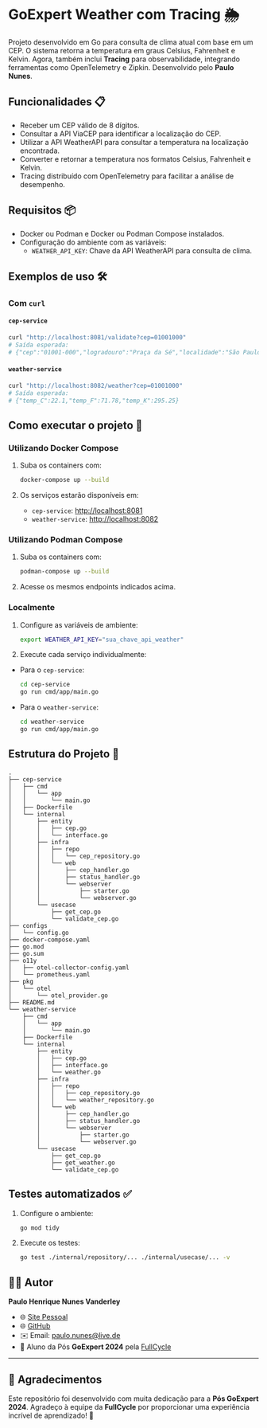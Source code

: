 
# GoExpert Weather com Tracing 🌦️

Projeto desenvolvido em Go para consulta de clima atual com base em um CEP. O sistema retorna a temperatura em graus Celsius, Fahrenheit e Kelvin. Agora, também inclui **Tracing** para observabilidade, integrando ferramentas como OpenTelemetry e Zipkin. Desenvolvido pelo **Paulo Nunes**.

## Funcionalidades 📋

- Receber um CEP válido de 8 dígitos.
- Consultar a API ViaCEP para identificar a localização do CEP.
- Utilizar a API WeatherAPI para consultar a temperatura na localização encontrada.
- Converter e retornar a temperatura nos formatos Celsius, Fahrenheit e Kelvin.
- Tracing distribuído com OpenTelemetry para facilitar a análise de desempenho.

## Requisitos 📦

- Docker ou Podman e Docker ou Podman Compose instalados.
- Configuração do ambiente com as variáveis:
  - `WEATHER_API_KEY`: Chave da API WeatherAPI para consulta de clima.

## Exemplos de uso 🛠️

### Com `curl`

#### `cep-service`

```bash
curl "http://localhost:8081/validate?cep=01001000"
# Saída esperada:
# {"cep":"01001-000","logradouro":"Praça da Sé","localidade":"São Paulo","uf":"SP"}
```

#### `weather-service`

```bash
curl "http://localhost:8082/weather?cep=01001000"
# Saída esperada:
# {"temp_C":22.1,"temp_F":71.78,"temp_K":295.25}
```

## Como executar o projeto 🚀

### Utilizando Docker Compose

1. Suba os containers com:
   ```bash
   docker-compose up --build
   ```

2. Os serviços estarão disponíveis em:
   - `cep-service`: [http://localhost:8081](http://localhost:8081)
   - `weather-service`: [http://localhost:8082](http://localhost:8082)

### Utilizando Podman Compose

1. Suba os containers com:
   ```bash
   podman-compose up --build
   ```

2. Acesse os mesmos endpoints indicados acima.

### Localmente

1. Configure as variáveis de ambiente:
   ```bash
   export WEATHER_API_KEY="sua_chave_api_weather"
   ```

2. Execute cada serviço individualmente:

- Para o `cep-service`:
   ```bash
   cd cep-service
   go run cmd/app/main.go
   ```

- Para o `weather-service`:
   ```bash
   cd weather-service
   go run cmd/app/main.go
   ```

## Estrutura do Projeto 📂

```
.
├── cep-service
│   ├── cmd
│   │   └── app
│   │       └── main.go
│   ├── Dockerfile
│   └── internal
│       ├── entity
│       │   ├── cep.go
│       │   └── interface.go
│       ├── infra
│       │   ├── repo
│       │   │   └── cep_repository.go
│       │   └── web
│       │       ├── cep_handler.go
│       │       ├── status_handler.go
│       │       └── webserver
│       │           ├── starter.go
│       │           └── webserver.go
│       └── usecase
│           ├── get_cep.go
│           └── validate_cep.go
├── configs
│   └── config.go
├── docker-compose.yaml
├── go.mod
├── go.sum
├── o11y
│   ├── otel-collector-config.yaml
│   └── prometheus.yaml
├── pkg
│   └── otel
│       └── otel_provider.go
├── README.md
└── weather-service
    ├── cmd
    │   └── app
    │       └── main.go
    ├── Dockerfile
    └── internal
        ├── entity
        │   ├── cep.go
        │   ├── interface.go
        │   └── weather.go
        ├── infra
        │   ├── repo
        │   │   ├── cep_repository.go
        │   │   └── weather_repository.go
        │   └── web
        │       ├── cep_handler.go
        │       ├── status_handler.go
        │       └── webserver
        │           ├── starter.go
        │           └── webserver.go
        └── usecase
            ├── get_cep.go
            ├── get_weather.go
            └── validate_cep.go
```

## Testes automatizados ✅

1. Configure o ambiente:
   ```bash
   go mod tidy
   ```

2. Execute os testes:
   ```bash
   go test ./internal/repository/... ./internal/usecase/... -v
   ```

## 👨‍💻 Autor

**Paulo Henrique Nunes Vanderley**  
- 🌐 [Site Pessoal](https://www.paulonunes.dev/)  
- 🌐 [GitHub](https://github.com/paulnune)  
- ✉️ Email: [paulo.nunes@live.de](mailto:paulo.nunes@live.de)  
- 🚀 Aluno da Pós **GoExpert 2024** pela [FullCycle](https://fullcycle.com.br)

---

## 🎉 Agradecimentos

Este repositório foi desenvolvido com muita dedicação para a **Pós GoExpert 2024**. Agradeço à equipe da **FullCycle** por proporcionar uma experiência incrível de aprendizado! 🚀